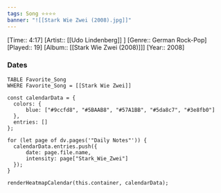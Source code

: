 ```yaml
---
tags: Song ⭐⭐⭐⭐ 
banner: "![[Stark Wie Zwei (2008).jpg]]"
---
```

[Time:: 4:17]
[Artist:: [[Udo Lindenberg]] ]
[Genre:: German Rock-Pop]
[Played:: 19]
[Album:: [[Stark Wie Zwei (2008)]]]
[Year:: 2008]
### Dates
````dataview
TABLE Favorite_Song
WHERE Favorite_Song = [[Stark Wie Zwei]]
````
  ```dataviewjs
const calendarData = { 
	colors: { 
		blue: ["#9ccfd8", "#5BAAB8", "#57A1BB", "#5da8c7", "#3e8fb0"] 
	}, 
	entries: [] 
}; 

for (let page of dv.pages('"Daily Notes"')) { 
	calendarData.entries.push({ 
		date: page.file.name, 
		intensity: page["Stark_Wie_Zwei"]
	}); 
} 

renderHeatmapCalendar(this.container, calendarData);
```
